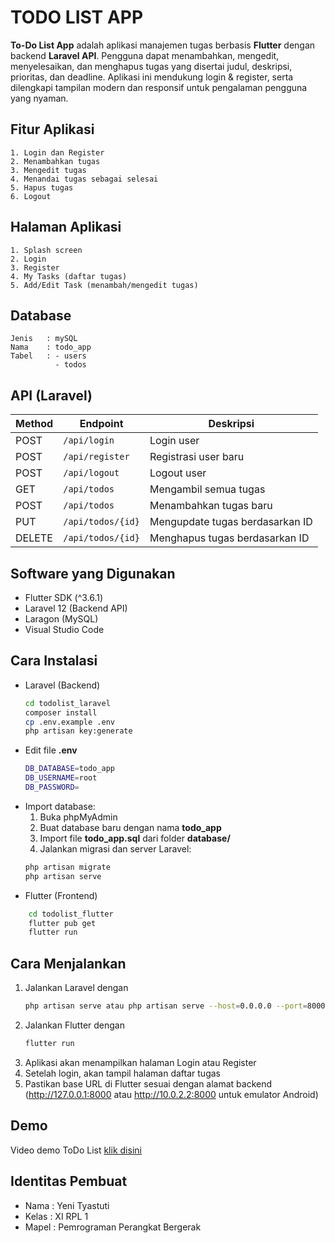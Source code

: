 
# TODO LIST APP

**To-Do List App** adalah aplikasi manajemen tugas berbasis **Flutter** dengan backend **Laravel API**. Pengguna dapat menambahkan, mengedit, menyelesaikan, dan menghapus tugas yang disertai judul, deskripsi, prioritas, dan deadline. Aplikasi ini mendukung login & register, serta dilengkapi tampilan modern dan responsif untuk pengalaman pengguna yang nyaman.


## Fitur Aplikasi
    1. Login dan Register
    2. Menambahkan tugas
    3. Mengedit tugas
    4. Menandai tugas sebagai selesai
    5. Hapus tugas
    6. Logout

## Halaman Aplikasi
    1. Splash screen
    2. Login
    3. Register
    4. My Tasks (daftar tugas)
    5. Add/Edit Task (menambah/mengedit tugas)
## Database
    Jenis   : mySQL
    Nama    : todo_app
    Tabel   : - users
              - todos
## API (Laravel)
| Method | Endpoint          | Deskripsi                       |
| ------ | ----------------- | ------------------------------- |
| POST   | `/api/login`      | Login user                      |
| POST   | `/api/register`   | Registrasi user baru            |
| POST   | `/api/logout`     | Logout user                     |
| GET    | `/api/todos`      | Mengambil semua tugas           |
| POST   | `/api/todos`      | Menambahkan tugas baru          |
| PUT    | `/api/todos/{id}` | Mengupdate tugas berdasarkan ID |
| DELETE | `/api/todos/{id}` | Menghapus tugas berdasarkan ID  |

## Software yang Digunakan
- Flutter SDK (^3.6.1)
- Laravel 12 (Backend API)
- Laragon (MySQL)
- Visual Studio Code
## Cara Instalasi
- Laravel (Backend)
    ```bash
    cd todolist_laravel
    composer install
    cp .env.example .env
    php artisan key:generate
    ```
- Edit file **.env**
    ```bash
    DB_DATABASE=todo_app
    DB_USERNAME=root
    DB_PASSWORD=
    ```
- Import database:
    1. Buka phpMyAdmin
    2. Buat database baru dengan nama **todo_app**
    3. Import file **todo_app.sql** dari folder **database/**
    4. Jalankan migrasi dan server Laravel:
    ```bash
    php artisan migrate
    php artisan serve
- Flutter (Frontend)
```bash
    cd todolist_flutter
    flutter pub get
    flutter run
```

## Cara Menjalankan
1. Jalankan Laravel dengan 
    ```bash
    php artisan serve atau php artisan serve --host=0.0.0.0 --port=8000
2. Jalankan Flutter dengan
    ```bash
    flutter run
3. Aplikasi akan menampilkan halaman Login atau Register
4. Setelah login, akan tampil halaman daftar tugas
5. Pastikan base URL di Flutter sesuai dengan alamat backend
(http://127.0.0.1:8000 atau http://10.0.2.2:8000 untuk emulator Android)
## Demo

Video demo ToDo List [klik disini](https://drive.google.com/file/d/1giZ5T111TUGjH4ttt0gwOp8avnYVe920/view?usp=drive_link)


## Identitas Pembuat
- Nama    : Yeni Tyastuti
- Kelas   : XI RPL 1
- Mapel   : Pemrograman Perangkat Bergerak